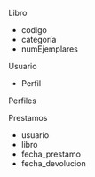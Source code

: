 Libro
- codigo
- categoría
- numEjemplares

Usuario
- Perfil

Perfiles

Prestamos
- usuario
- libro
- fecha_prestamo
- fecha_devolucion


